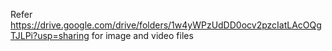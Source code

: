 Refer https://drive.google.com/drive/folders/1w4yWPzUdDD0ocv2pzcIatLAcOQgTJLPi?usp=sharing for image and video files
